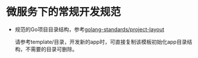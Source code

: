 # 微服务下的常规开发规范

-   规范的Go项目目录结构，参考[golang-standards/project-layout](https://github.com/golang-standards/project-layout/blob/master/README_zh.md)
    
    请参考template/目录，开发新的app时，可直接复制该模板初始化app目录结构，不需要的目录可删除。